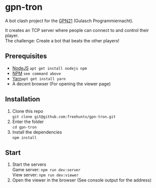 # gpn-tron

A bot clash project for the [GPN21](https://entropia.de/GPN21) (Gulasch Programmiernacht).

It creates an TCP server where people can connect to and control their player.  
The challenge: Create a bot that beats the other players!

## Prerequisites
- [NodeJS](https://nodejs.org/en) `apt get install nodejs npm` 
- [NPM](https://docs.npmjs.com) `see command above` 
- [Yarn](https://docs.npmjs.com)`apt get install yarn` 
- A decent browser (For opening the viewer page)

## Installation
1. Clone this repo  
`git clone git@github.com:freehuntx/gpn-tron.git`
2. Enter the folder  
`cd gpn-tron`
3. Install the dependencies  
`npm install`

## Start
1. Start the servers  
Game server: `npm run dev:server`  
View server: `npm run dev:viewer`
2. Open the viewer in the browser (See console output for the address)
